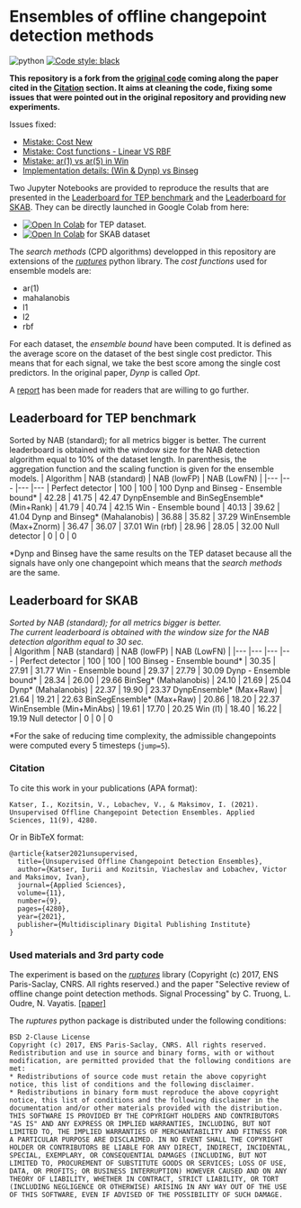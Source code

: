 # Ensembles of offline changepoint detection methods
![python](https://img.shields.io/badge/python-3.7%20|%203.8-blue)
<a href="https://github.com/psf/black"><img alt="Code style: black" src="https://img.shields.io/badge/code%20style-black-000000.svg"></a>

__This repository is a fork from the [original code](https://github.com/YKatser/CPDE) coming along the paper cited in the [Citation](#citation) section. It aims at cleaning the code, fixing some issues that were pointed out in the original repository and providing new experiments.__

Issues fixed:
- [Mistake: Cost New](https://github.com/YKatser/CPDE/issues/8)
- [Mistake: Cost functions - Linear VS RBF](https://github.com/YKatser/CPDE/issues/9)
- [Mistake: ar(1) vs ar(5) in Win](https://github.com/YKatser/CPDE/issues/10)
- [Implementation details: (Win & Dynp) vs Binseg](https://github.com/YKatser/CPDE/issues/11)

Two Jupyter Notebooks are provided to reproduce the results that are presented in the [Leaderboard for TEP benchmark](#leaderboard-for-tep-benchmark) and the [Leaderboard for SKAB](#leaderboard-for-skab). They can be directly launched in Google Colab from here:
- <a href="https://colab.research.google.com/github/theovincent/CPDE/blob/make_ipynb_working/TEP_experiments.ipynb" target="_parent"><img src="https://colab.research.google.com/assets/colab-badge.svg" alt="Open In Colab"/></a> for TEP dataset.
- <a href="https://colab.research.google.com/github/theovincent/CPDE/blob/make_ipynb_working/SKAB_experiments.ipynb" target="_parent"><img src="https://colab.research.google.com/assets/colab-badge.svg" alt="Open In Colab"/></a> for SKAB dataset

The *search methods* (CPD algorithms) developped in this repository are extensions of the [*ruptures*](https://github.com/deepcharles/ruptures) python library. The *cost functions* used for ensemble models are:
- ar(1)
- mahalanobis
- l1
- l2
- rbf

For each dataset, the _ensemble bound_ have been computed. It is defined as the average score on the dataset of the best single cost predictor. This means that for each signal, we take the best score among the single cost predictors. In the original paper, *Dynp* is called *Opt*.

A [report](./report.pdf) has been made for readers that are willing to go further.

## Leaderboard for TEP benchmark
Sorted by NAB (standard); for all metrics bigger is better.
The current leaderboard is obtained with the window size for the NAB detection algorithm equal to 10% of the dataset length.
In parenthesis, the aggregation function and the scaling function is given for the ensemble models.
| Algorithm                                 | NAB (standard) | NAB (lowFP) | NAB (LowFN) |
|---                                        |---    |---    |---    |
Perfect detector                            | 100   | 100   | 100 
Dynp and Binseg - Ensemble bound*           | 42.28 | 41.75 | 42.47
DynpEnsemble and BinSegEnsemble* (Min+Rank) | 41.79 | 40.74 | 42.15
Win - Ensemble bound                        | 40.13 | 39.62 | 41.04
Dynp and Binseg* (Mahalanobis)              | 36.88 | 35.82 | 37.29
WinEnsemble (Max+Znorm)                     | 36.47 | 36.07 | 37.01
Win (rbf)                                   | 28.96 | 28.05 | 32.00
Null detector                               | 0     | 0     | 0

\*Dynp and Binseg have the same results on the TEP dataset because all the signals have only one changepoint which means that the *search methods* are the same.


## Leaderboard for SKAB
*Sorted by NAB (standard); for all metrics bigger is better.*  
*The current leaderboard is obtained with the window size for the NAB detection algorithm equal to 30 sec.*  
| Algorithm               | NAB (standard) | NAB (lowFP) | NAB (LowFN) |
|---                      |---    |---    |---    |
Perfect detector          | 100   | 100   | 100 
Binseg - Ensemble bound*  | 30.35 | 27.91 | 31.77
Win - Ensemble bound      | 29.37 | 27.79 | 30.09
Dynp - Ensemble bound*    | 28.34 | 26.00 | 29.66
BinSeg* (Mahalanobis)     | 24.10 | 21.69 | 25.04
Dynp* (Mahalanobis)       | 22.37 | 19.90 | 23.37
DynpEnsemble* (Max+Raw)   | 21.64 | 19.21 | 22.63
BinSegEnsemble* (Max+Raw) | 20.86 | 18.20 | 22.37
WinEnsemble (Min+MinAbs)  | 19.61 | 17.70 | 20.25
Win (l1)                  | 18.40 | 16.22 | 19.19
Null detector             | 0     | 0     | 0

\*For the sake of reducing time complexity, the admissible changepoints were computed every 5 timesteps (`jump=5`).

### Citation
To cite this work in your publications (APA format):
```
Katser, I., Kozitsin, V., Lobachev, V., & Maksimov, I. (2021). Unsupervised Offline Changepoint Detection Ensembles. Applied Sciences, 11(9), 4280.
```
Or in BibTeX format:
```
@article{katser2021unsupervised,
  title={Unsupervised Offline Changepoint Detection Ensembles},
  author={Katser, Iurii and Kozitsin, Viacheslav and Lobachev, Victor and Maksimov, Ivan},
  journal={Applied Sciences},
  volume={11},
  number={9},
  pages={4280},
  year={2021},
  publisher={Multidisciplinary Digital Publishing Institute}
}
```

### Used materials and 3rd party code
The experiment is based on the [*ruptures*](http://ctruong.perso.math.cnrs.fr/ruptures-docs/build/html/index.html) library (Copyright (c) 2017, ENS Paris-Saclay, CNRS. All rights reserved.) and the paper "Selective review of offline change point detection methods. Signal Processing" by C. Truong, L. Oudre, N. Vayatis. [[paper]](https://www.sciencedirect.com/science/article/pii/S0165168419303494?via%3Dihub)

The *ruptures* python package is distributed under the following conditions:
```
BSD 2-Clause License
Copyright (c) 2017, ENS Paris-Saclay, CNRS. All rights reserved.
Redistribution and use in source and binary forms, with or without modification, are permitted provided that the following conditions are met:
* Redistributions of source code must retain the above copyright notice, this list of conditions and the following disclaimer.
* Redistributions in binary form must reproduce the above copyright notice, this list of conditions and the following disclaimer in the documentation and/or other materials provided with the distribution.
THIS SOFTWARE IS PROVIDED BY THE COPYRIGHT HOLDERS AND CONTRIBUTORS "AS IS" AND ANY EXPRESS OR IMPLIED WARRANTIES, INCLUDING, BUT NOT LIMITED TO, THE IMPLIED WARRANTIES OF MERCHANTABILITY AND FITNESS FOR A PARTICULAR PURPOSE ARE DISCLAIMED. IN NO EVENT SHALL THE COPYRIGHT HOLDER OR CONTRIBUTORS BE LIABLE FOR ANY DIRECT, INDIRECT, INCIDENTAL, SPECIAL, EXEMPLARY, OR CONSEQUENTIAL DAMAGES (INCLUDING, BUT NOT LIMITED TO, PROCUREMENT OF SUBSTITUTE GOODS OR SERVICES; LOSS OF USE, DATA, OR PROFITS; OR BUSINESS INTERRUPTION) HOWEVER CAUSED AND ON ANY THEORY OF LIABILITY, WHETHER IN CONTRACT, STRICT LIABILITY, OR TORT (INCLUDING NEGLIGENCE OR OTHERWISE) ARISING IN ANY WAY OUT OF THE USE OF THIS SOFTWARE, EVEN IF ADVISED OF THE POSSIBILITY OF SUCH DAMAGE.
```
